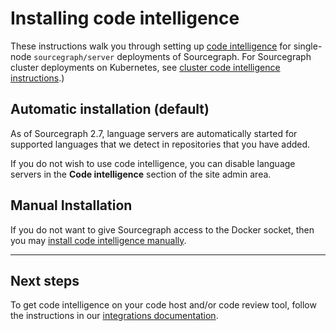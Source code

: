 # Installing code intelligence

These instructions walk you through setting up [code intelligence](/extensions/language_servers.md) for single-node `sourcegraph/server` deployments of Sourcegraph. For Sourcegraph cluster deployments on Kubernetes, see [cluster code intelligence instructions](https://github.com/sourcegraph/deploy-sourcegraph/blob/master/docs/install.md#add-language-servers-for-code-intelligence).)

## Automatic installation (default)

As of Sourcegraph 2.7, language servers are automatically started for supported languages that we detect in repositories that you have added.

If you do not wish to use code intelligence, you can disable language servers in the **Code intelligence** section of the site admin area.

## Manual Installation

If you do not want to give Sourcegraph access to the Docker socket, then you may [install code intelligence manually](/extensions/language_servers/install/index.md).

---

## Next steps

To get code intelligence on your code host and/or code review tool, follow the instructions in our [integrations documentation](/integration.md).
